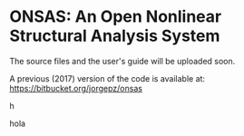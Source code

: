 # ONSAS: An Open Nonlinear Structural Analysis System

The source files and the user's guide will be uploaded soon.

A previous (2017) version of the code is available at: https://bitbucket.org/jorgepz/onsas

h

hola

